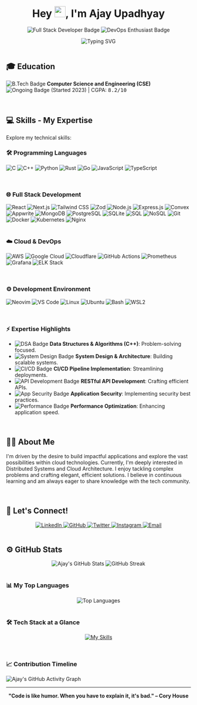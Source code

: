 <div align="center">


  <h1>Hey <img src="https://raw.githubusercontent.com/MartinHeinz/MartinHeinz/master/wave.gif" width="30px">, I'm Ajay Upadhyay</h1>

  <p>
    <img src="https://img.shields.io/badge/Full_Stack_Developer-informational?style=flat-square&logo=code&logoColor=white" alt="Full Stack Developer Badge"/>
    <img src="https://img.shields.io/badge/DevOps_Enthusiast-informational?style=flat-square&logo=docker&logoColor=white" alt="DevOps Enthusiast Badge"/>
  </p>

  <img src="https://readme-typing-svg.herokuapp.com/?lines=Crafting+Scalable+Applications;Exploring+Cloud+Frontiers;Solving+Complex+Problems&font=Fira%20Code¢er=true&width=440&height=45&color=00ffff&vCenter=true&size=22" alt="Typing SVG" />

</div>

<br/>

## 🎓 Education

<p>
  <img src="https://img.shields.io/badge/B.Tech-blue?style=for-the-badge&logo=graduation-cap&logoColor=white" alt="B.Tech Badge"/>
  <strong>Computer Science and Engineering (CSE)</strong><br/>
  <img src="https://img.shields.io/badge/Ongoing-lightgrey?style=flat-square" alt="Ongoing Badge"/> (Started 2023) | CGPA: <kbd>8.2/10</kbd>
</p>

<br/>

## 💻 Skills - My Expertise

Explore my technical skills:

### 🛠️ Programming Languages

<p>
    <img src="https://img.shields.io/badge/C-00599C?style=for-the-badge&logo=c%2B%2B&logoColor=white" alt="C"/>
    <img src="https://img.shields.io/badge/C++-00599C?style=for-the-badge&logo=c%2B%2B&logoColor=white" alt="C++"/>
    <img src="https://img.shields.io/badge/Python-3776AB?style=for-the-badge&logo=python&logoColor=white" alt="Python"/>
    <img src="https://img.shields.io/badge/Rust-000000?style=for-the-badge&logo=rust&logoColor=white" alt="Rust"/>
    <img src="https://img.shields.io/badge/Go-00ADD8?style=for-the-badge&logo=go&logoColor=white" alt="Go"/>
    <img src="https://img.shields.io/badge/JavaScript-F7DF1E?style=for-the-badge&logo=javascript&logoColor=black" alt="JavaScript"/>
    <img src="https://img.shields.io/badge/TypeScript-007ACC?style=for-the-badge&logo=typescript&logoColor=white" alt="TypeScript"/>
</p>

<br/>

### 🌐 Full Stack Development

<div>
    <img src="https://img.shields.io/badge/React-61DAFB?style=for-the-badge&logo=react&logoColor=black" alt="React"/>
    <img src="https://img.shields.io/badge/Next.js-000000?style=for-the-badge&logo=next.js&logoColor=white" alt="Next.js"/>
    <img src="https://img.shields.io/badge/Tailwind_CSS-38B2AC?style=for-the-badge&logo=tailwind-css&logoColor=white" alt="Tailwind CSS"/>
    <img src="https://img.shields.io/badge/Zod-3F83F8?style=for-the-badge&logoColor=white&labelColor=434D5B" alt="Zod"/>
    <img src="https://img.shields.io/badge/Node.js-339933?style=for-the-badge&logo=nodedotjs&logoColor=white" alt="Node.js"/>
    <img src="https://img.shields.io/badge/Express.js-000000?style=for-the-badge&logo=express&logoColor=white" alt="Express.js"/>
    <img src="https://img.shields.io/badge/Convex-374151?style=for-the-badge&logoColor=white&labelColor=272F3B" alt="Convex"/>
    <img src="https://img.shields.io/badge/Appwrite-468DF6?style=for-the-badge&logoColor=white&labelColor=2D76E3" alt="Appwrite"/>
    <img src="https://img.shields.io/badge/MongoDB-4EA94B?style=for-the-badge&logo=mongodb&logoColor=white" alt="MongoDB"/>
    <img src="https://img.shields.io/badge/PostgreSQL-316192?style=for-the-badge&logo=postgresql&logoColor=white" alt="PostgreSQL"/>
    <img src="https://img.shields.io/badge/SQLite-07405E?style=for-the-badge&logo=sqlite&logoColor=white" alt="SQLite"/>
    <img src="https://img.shields.io/badge/SQL-005A9C?style=for-the-badge&logo=sql&logoColor=white" alt="SQL"/>
    <img src="https://img.shields.io/badge/NoSQL-CB1D19?style=for-the-badge&logoColor=white&labelColor=B71C1C" alt="NoSQL"/>
    <img src="https://img.shields.io/badge/Git-F05032?style=for-the-badge&logo=git&logoColor=white" alt="Git"/>
    <img src="https://img.shields.io/badge/Docker-2496ED?style=for-the-badge&logo=docker&logoColor=white" alt="Docker"/>
    <img src="https://img.shields.io/badge/Kubernetes-326DE6?style=for-the-badge&logo=kubernetes&logoColor=white" alt="Kubernetes"/>
    <img src="https://img.shields.io/badge/Nginx-009639?style=for-the-badge&logo=nginx&logoColor=white" alt="Nginx"/>
</div>

<br/>

### ☁️ Cloud & DevOps

<p>
    <img src="https://img.shields.io/badge/Amazon_AWS-232F3E?style=for-the-badge&logo=amazon-aws&logoColor=white" alt="AWS"/>
    <img src="https://img.shields.io/badge/Google_Cloud-4285F4?style=for-the-badge&logo=google-cloud&logoColor=white" alt="Google Cloud"/>
    <img src="https://img.shields.io/badge/Cloudflare-F38020?style=for-the-badge&logo=cloudflare&logoColor=white" alt="Cloudflare"/>
    <img src="https://img.shields.io/badge/GitHub_Actions-2088FF?style=for-the-badge&logo=github-actions&logoColor=white" alt="GitHub Actions"/>
    <img src="https://img.shields.io/badge/Prometheus-E6522C?style=for-the-badge&logo=prometheus&logoColor=white" alt="Prometheus"/>
    <img src="https://img.shields.io/badge/Grafana-F46800?style=for-the-badge&logo=grafana&logoColor=white" alt="Grafana"/>
    <img src="https://img.shields.io/badge/Elasticsearch-005571?style=for-the-badge&logo=elasticsearch&logoColor=white" alt="ELK Stack"/>
</p>

<br/>

### ⚙️ Development Environment

<p>
    <img src="https://img.shields.io/badge/Neovim-57A143?style=for-the-badge&logo=neovim&logoColor=white" alt="Neovim"/>
    <img src="https://img.shields.io/badge/Visual_Studio_Code-007ACC?style=for-the-badge&logo=visual-studio-code&logoColor=white" alt="VS Code"/>
    <img src="https://img.shields.io/badge/Linux-FCC624?style=for-the-badge&logo=linux&logoColor=black" alt="Linux"/>
    <img src="https://img.shields.io/badge/Ubuntu-E95420?style=for-the-badge&logo=ubuntu&logoColor=white" alt="Ubuntu"/>
    <img src="https://img.shields.io/badge/Bash-4EAA25?style=for-the-badge&logo=gnu-bash&logoColor=white" alt="Bash"/>
    <img src="https://img.shields.io/badge/WSL2-0078D4?style=for-the-badge&logo=windows&logoColor=white" alt="WSL2"/>
</p>

<br/>

### ⚡ Expertise Highlights

*   <img src="https://img.shields.io/badge/DSA-important?style=flat-square&logo=code&logoColor=white" alt="DSA Badge"> **Data Structures & Algorithms (C++)**: Problem-solving focused.
*   <img src="https://img.shields.io/badge/System_Design-important?style=flat-square&logo=data-transfer-down&logoColor=white" alt="System Design Badge"> **System Design & Architecture**: Building scalable systems.
*   <img src="https://img.shields.io/badge/CI/CD-important?style=flat-square&logo=github-actions&logoColor=white" alt="CI/CD Badge"> **CI/CD Pipeline Implementation**: Streamlining deployments.
*   <img src="https://img.shields.io/badge/API_Development-important?style=flat-square&logo=apis&logoColor=white" alt="API Development Badge"> **RESTful API Development**: Crafting efficient APIs.
*   <img src="https://img.shields.io/badge/App_Security-important?style=flat-square&logo=security&logoColor=white" alt="App Security Badge"> **Application Security**: Implementing security best practices.
*   <img src="https://img.shields.io/badge/Performance-important?style=flat-square&logo=speedometer&logoColor=white" alt="Performance Badge"> **Performance Optimization**: Enhancing application speed.

<br/>

## 🙋‍♂️ About Me

I'm driven by the desire to build impactful applications and explore the vast possibilities within cloud technologies. Currently, I'm deeply interested in Distributed Systems and Cloud Architecture. I enjoy tackling complex problems and crafting elegant, efficient solutions. I believe in continuous learning and am always eager to share knowledge with the tech community.

<br/>

## 🤝 Let's Connect!

<div align="center">

  <a href="https://www.linkedin.com/in/upajay/" target="_blank">
    <img src="https://img.shields.io/badge/LinkedIn-0077B5?style=for-the-badge&logo=linkedin&logoColor=white" alt="LinkedIn"/>
  </a>
  <a href="https://github.com/57ajay" target="_blank">
    <img src="https://img.shields.io/badge/GitHub-100000?style=for-the-badge&logo=github&logoColor=white" alt="GitHub"/>
  </a>
  <a href="https://twitter.com/57ajy" target="_blank">
    <img src="https://img.shields.io/badge/Twitter-1DA1F2?style=for-the-badge&logo=twitter&logoColor=white" alt="Twitter"/>
  </a>
  <a href="https://www.instagram.com/57aja.y/" target="_blank">
    <img src="https://img.shields.io/badge/Instagram-E4405F?style=for-the-badge&logo=instagram&logoColor=white" alt="Instagram"/>
  </a>
  <a href="mailto:57ajay.u@gmail.com" target="_blank">
    <img src="https://img.shields.io/badge/Email-D14836?style=for-the-badge&logo=gmail&logoColor=white" alt="Email"/>
  </a>

</div>

<br/>

## ⚙️ GitHub Stats

<div align="center">

  <img src="https://github-readme-stats.vercel.app/api?username=57ajay&show_icons=true&theme=tokyonight" alt="Ajay's GitHub Stats" />
  <img src="https://github-readme-streak-stats.herokuapp.com/?user=57ajay&theme=tokyonight" alt="GitHub Streak" />

</div>

<br/>

### 📊 My Top Languages

<div align="center">

  <img src="https://github-readme-stats.vercel.app/api/top-langs/?username=57ajay&layout=compact&theme=tokyonight" alt="Top Languages" />

</div>

<br/>

### 🛠️ Tech Stack at a Glance

<div align="center">

  [![My Skills](https://skillicons.dev/icons?i=c,cpp,rust,python,go,javascript,typescript,nodejs,react,nextjs,mongodb,sqlite,postgresql,bash,git,github,express,aws,gcp,cloudflare,docker,kubernetes,nginx,linux,neovim&perline=5)](https://skillicons.dev)

</div>

<br/>

### 📈 Contribution Timeline

<img align="center" src="https://github-readme-activity-graph.vercel.app/graph?username=57ajay&theme=tokyo-night" alt="Ajay's GitHub Activity Graph" />

<br/>

---

<div align="center">

  <b>"Code is like humor. When you have to explain it, it's bad." – Cory House</b>

</div>

